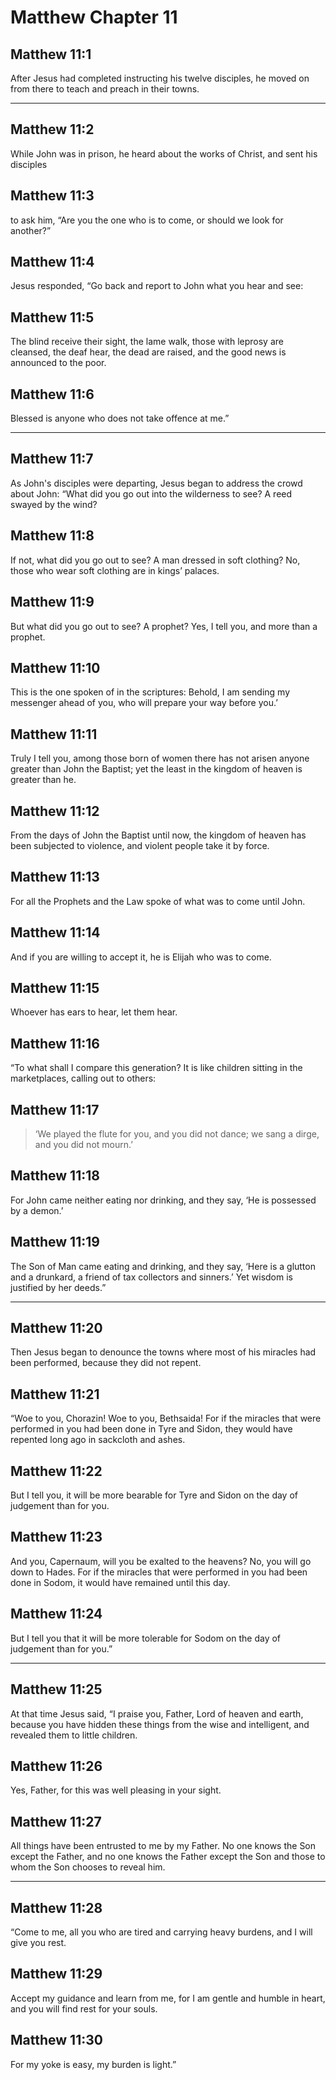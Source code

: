 # Matthew Chapter 11

## Matthew 11:1

After Jesus had completed instructing his twelve disciples, he moved on from there to teach and preach in their towns.

---

## Matthew 11:2

While John was in prison, he heard about the works of Christ, and sent his disciples

## Matthew 11:3

to ask him, “Are you the one who is to come, or should we look for another?”

## Matthew 11:4

Jesus responded, “Go back and report to John what you hear and see:

## Matthew 11:5

The blind receive their sight, the lame walk, those with leprosy are cleansed, the deaf hear, the dead are raised, and the good news is announced to the poor.

## Matthew 11:6

Blessed is anyone who does not take offence at me.”

---

## Matthew 11:7

As John's disciples were departing, Jesus began to address the crowd about John: “What did you go out into the wilderness to see? A reed swayed by the wind?

## Matthew 11:8

If not, what did you go out to see? A man dressed in soft clothing? No, those who wear soft clothing are in kings’ palaces.

## Matthew 11:9

But what did you go out to see? A prophet? Yes, I tell you, and more than a prophet.

## Matthew 11:10

This is the one spoken of in the scriptures: Behold, I am sending my messenger ahead of you, who will prepare your way before you.’

## Matthew 11:11

Truly I tell you, among those born of women there has not arisen anyone greater than John the Baptist; yet the least in the kingdom of heaven is greater than he.

## Matthew 11:12

From the days of John the Baptist until now, the kingdom of heaven has been subjected to violence, and violent people take it by force.

## Matthew 11:13

For all the Prophets and the Law spoke of what was to come until John.

## Matthew 11:14

And if you are willing to accept it, he is Elijah who was to come.

## Matthew 11:15

Whoever has ears to hear, let them hear.

## Matthew 11:16

“To what shall I compare this generation? It is like children sitting in the marketplaces, calling out to others:

## Matthew 11:17

> ‘We played the flute for you,
> and you did not dance;
> we sang a dirge,
> and you did not mourn.’

## Matthew 11:18

For John came neither eating nor drinking, and they say, ‘He is possessed by a demon.’

## Matthew 11:19

The Son of Man came eating and drinking, and they say, ‘Here is a glutton and a drunkard, a friend of tax collectors and sinners.’ Yet wisdom is justified by her deeds.”

---

## Matthew 11:20

Then Jesus began to denounce the towns where most of his miracles had been performed, because they did not repent.

## Matthew 11:21

“Woe to you, Chorazin! Woe to you, Bethsaida! For if the miracles that were performed in you had been done in Tyre and Sidon, they would have repented long ago in sackcloth and ashes.

## Matthew 11:22

But I tell you, it will be more bearable for Tyre and Sidon on the day of judgement than for you.

## Matthew 11:23

And you, Capernaum, will you be exalted to the heavens? No, you will go down to Hades. For if the miracles that were performed in you had been done in Sodom, it would have remained until this day.

## Matthew 11:24

But I tell you that it will be more tolerable for Sodom on the day of judgement than for you.”

---

## Matthew 11:25

At that time Jesus said, “I praise you, Father, Lord of heaven and earth, because you have hidden these things from the wise and intelligent, and revealed them to little children.

## Matthew 11:26

Yes, Father, for this was well pleasing in your sight.

## Matthew 11:27

All things have been entrusted to me by my Father. No one knows the Son except the Father, and no one knows the Father except the Son and those to whom the Son chooses to reveal him.

---

## Matthew 11:28

“Come to me, all you who are tired and carrying heavy burdens, and I will give you rest.

## Matthew 11:29

Accept my guidance and learn from me, for I am gentle and humble in heart, and you will find rest for your souls.

## Matthew 11:30

For my yoke is easy, my burden is light.”
